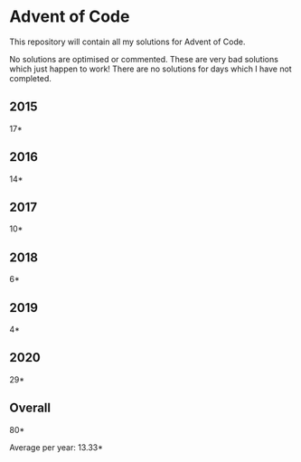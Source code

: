 # Advent of Code

This repository will contain all my solutions for Advent of Code.

No solutions are optimised or commented.  These are very bad solutions which just happen to work!
There are no solutions for days which I have not completed.

## 2015
17*

## 2016 
14*

## 2017
10*

## 2018
6*

## 2019
4*

## 2020
29*

## Overall
80*

Average per year: 13.33*
